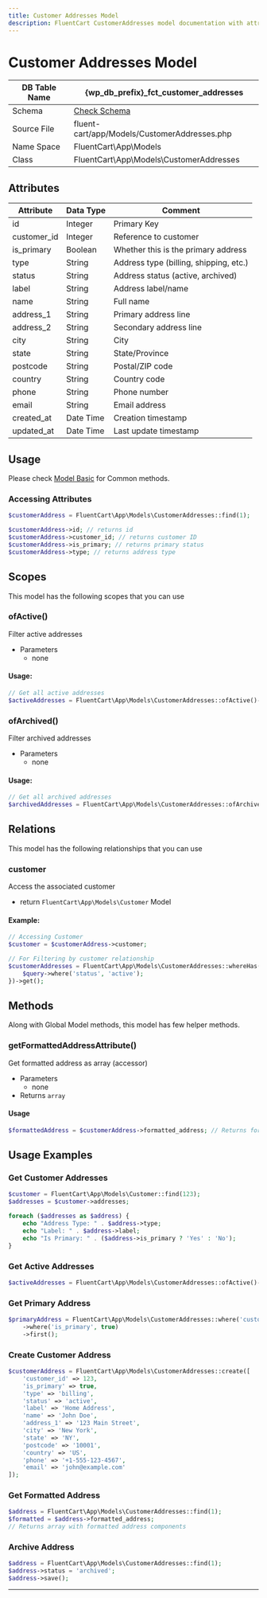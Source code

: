 ```yaml
---
title: Customer Addresses Model
description: FluentCart CustomerAddresses model documentation with attributes, scopes, relationships, and methods.
---
```


# Customer Addresses Model

| DB Table Name | {wp_db_prefix}_fct_customer_addresses               |
| ------------- | --------------------------------------------------- |
| Schema        | [Check Schema](/database/schema#fct-customer-addresses-table) |
| Source File   | fluent-cart/app/Models/CustomerAddresses.php       |
| Name Space    | FluentCart\App\Models                              |
| Class         | FluentCart\App\Models\CustomerAddresses             |

## Attributes

| Attribute          | Data Type | Comment |
| ------------------ | --------- | ------- |
| id                 | Integer   | Primary Key |
| customer_id        | Integer   | Reference to customer |
| is_primary         | Boolean   | Whether this is the primary address |
| type               | String    | Address type (billing, shipping, etc.) |
| status             | String    | Address status (active, archived) |
| label              | String    | Address label/name |
| name               | String    | Full name |
| address_1          | String    | Primary address line |
| address_2          | String    | Secondary address line |
| city               | String    | City |
| state              | String    | State/Province |
| postcode           | String    | Postal/ZIP code |
| country            | String    | Country code |
| phone              | String    | Phone number |
| email              | String    | Email address |
| created_at         | Date Time | Creation timestamp |
| updated_at         | Date Time | Last update timestamp |

## Usage

Please check [Model Basic](/database/models) for Common methods.

### Accessing Attributes

```php
$customerAddress = FluentCart\App\Models\CustomerAddresses::find(1);

$customerAddress->id; // returns id
$customerAddress->customer_id; // returns customer ID
$customerAddress->is_primary; // returns primary status
$customerAddress->type; // returns address type
```

## Scopes

This model has the following scopes that you can use

### ofActive()

Filter active addresses

* Parameters  
   * none

#### Usage:

```php
// Get all active addresses
$activeAddresses = FluentCart\App\Models\CustomerAddresses::ofActive()->get();
```

### ofArchived()

Filter archived addresses

* Parameters  
   * none

#### Usage:

```php
// Get all archived addresses
$archivedAddresses = FluentCart\App\Models\CustomerAddresses::ofArchived()->get();
```

## Relations

This model has the following relationships that you can use

### customer

Access the associated customer

* return `FluentCart\App\Models\Customer` Model

#### Example:

```php
// Accessing Customer
$customer = $customerAddress->customer;

// For Filtering by customer relationship
$customerAddresses = FluentCart\App\Models\CustomerAddresses::whereHas('customer', function($query) {
    $query->where('status', 'active');
})->get();
```

## Methods

Along with Global Model methods, this model has few helper methods.

### getFormattedAddressAttribute()

Get formatted address as array (accessor)

* Parameters  
   * none
* Returns `array`

#### Usage

```php
$formattedAddress = $customerAddress->formatted_address; // Returns formatted address array
```

## Usage Examples

### Get Customer Addresses

```php
$customer = FluentCart\App\Models\Customer::find(123);
$addresses = $customer->addresses;

foreach ($addresses as $address) {
    echo "Address Type: " . $address->type;
    echo "Label: " . $address->label;
    echo "Is Primary: " . ($address->is_primary ? 'Yes' : 'No');
}
```

### Get Active Addresses

```php
$activeAddresses = FluentCart\App\Models\CustomerAddresses::ofActive()->get();
```

### Get Primary Address

```php
$primaryAddress = FluentCart\App\Models\CustomerAddresses::where('customer_id', 123)
    ->where('is_primary', true)
    ->first();
```

### Create Customer Address

```php
$customerAddress = FluentCart\App\Models\CustomerAddresses::create([
    'customer_id' => 123,
    'is_primary' => true,
    'type' => 'billing',
    'status' => 'active',
    'label' => 'Home Address',
    'name' => 'John Doe',
    'address_1' => '123 Main Street',
    'city' => 'New York',
    'state' => 'NY',
    'postcode' => '10001',
    'country' => 'US',
    'phone' => '+1-555-123-4567',
    'email' => 'john@example.com'
]);
```

### Get Formatted Address

```php
$address = FluentCart\App\Models\CustomerAddresses::find(1);
$formatted = $address->formatted_address;
// Returns array with formatted address components
```

### Archive Address

```php
$address = FluentCart\App\Models\CustomerAddresses::find(1);
$address->status = 'archived';
$address->save();
```

---

